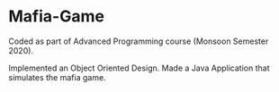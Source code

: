 # Mafia-Game
Coded as part of Advanced Programming course (Monsoon Semester 2020).

Implemented an Object Oriented Design. Made a Java Application that simulates the mafia game.
